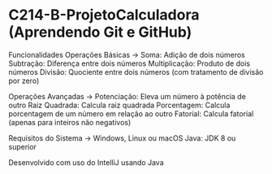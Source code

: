 # C214-B-ProjetoCalculadora (Aprendendo Git e GitHub)
Funcionalidades
Operações Básicas ->
Soma: Adição de dois números
Subtração: Diferença entre dois números
Multiplicação: Produto de dois números
Divisão: Quociente entre dois números (com tratamento de divisão por zero)

Operações Avançadas ->
Potenciação: Eleva um número à potência de outro
Raiz Quadrada: Calcula raiz quadrada
Porcentagem: Calcula porcentagem de um número em relação ao outro
Fatorial: Calcula fatorial (apenas para inteiros não negativos)

Requisitos do Sistema ->
Windows, Linux ou macOS
Java: JDK 8 ou superior

Desenvolvido com uso do IntelliJ usando Java
